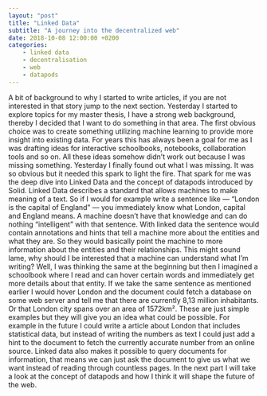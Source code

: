 ```yaml
---
layout: "post"
title: "Linked Data"
subtitle: "A journey into the decentralized web"
date: 2018-10-08 12:00:00 +0200
categories: 
    - linked data
    - decentralisation
    - web
    - datapods
---
```


A bit of background to why I started to write articles, if you are not interested in that story jump to the next section. Yesterday I started to explore topics for my master thesis, I have a strong web background, thereby I decided that I want to do something in that area.
The first obvious choice was to create something utilizing machine learning to provide more insight into existing data. For years this has always been a goal for me as I was drafting ideas for interactive schoolbooks, notebooks, collaboration tools and so on. All these ideas somehow didn’t work out because I was missing something. Yesterday I finally found out what I was missing. It was so obvious but it needed this spark to light the fire. That spark for me was the deep dive into Linked Data and the concept of datapods introduced by Solid.
Linked Data describes a standard that allows machines to make meaning of a text. So if I would for example write a sentence like — “London is the capital of England” — you immediately know what London, capital and England means. A machine doesn’t have that knowledge and can do nothing “intelligent” with that sentence. With linked data the sentence would contain annotations and hints that tell a machine more about the entities and what they are. So they would basically point the machine to more information about the entities and their relationships.
This might sound lame, why should I be interested that a machine can understand what I’m writing?
Well, I was thinking the same at the beginning but then I imagined a schoolbook where I read and can hover certain words and immediately get more details about that entity. If we take the same sentence as mentioned earlier I would hover London and the document could fetch a database on some web server and tell me that there are currently 8,13 million inhabitants. Or that London city spans over an area of 1572km². These are just simple examples but they will give you an idea what could be possible. For example in the future I could write a article about London that includes statistical data, but instead of writing the numbers as text I could just add a hint to the document to fetch the currently accurate number from an online source.
Linked data also makes it possible to query documents for information, that means we can just ask the document to give us what we want instead of reading through countless pages.
In the next part I will take a look at the concept of datapods and how I think it will shape the future of the web.